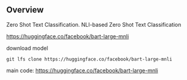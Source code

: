 ## Overview
Zero Shot Text Classification. NLI-based Zero Shot Text Classification

https://huggingface.co/facebook/bart-large-mnli

download model
```
git lfs clone https://huggingface.co/facebook/bart-large-mnli
```

main code: https://huggingface.co/facebook/bart-large-mnli